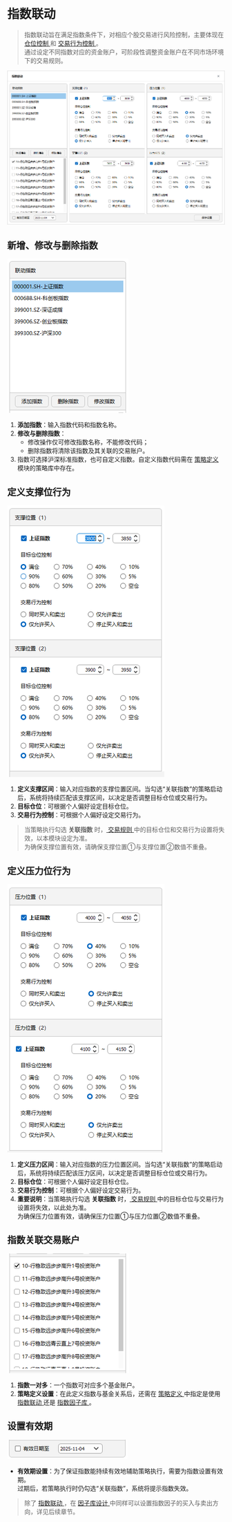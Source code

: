 # 指数联动

> 指数联动旨在满足指数条件下，对相应个股交易进行风险控制，主要体现在 [ 仓位控制 ](./Trading_Rules.md#目标仓位控制) 和 [ 交易行为控制 ](./Trading_Rules.md#交易行为控制)。  
> 通过设定不同指数对应的资金账户，可阶段性调整资金账户在不同市场环境下的交易规则。

![](_assets/images/index_link.png)

## 新增、修改与删除指数

![](_assets/images/index_link_edit.png)

1. **添加指数**：输入指数代码和指数名称。  
2. **修改与删除指数**：  
   - 修改操作仅可修改指数名称，不能修改代码；  
   - 删除指数将清除该指数及其关联的交易账户。  
3. 指数可选择沪深标准指数，也可自定义指数。自定义指数代码需在 [ 策略定义 ](./Strategy_Definition.md) 模块的策略库中存在。

## 定义支撑位行为

![](_assets/images/index_link_support.png)

1. **定义支撑区间**：输入对应指数的支撑位置区间。当勾选“关联指数”的策略启动后，系统将持续匹配该支撑区间，以决定是否调整目标仓位或交易行为。  
2. **目标仓位**：可根据个人偏好设定目标仓位。  
3. **交易行为控制**：可根据个人偏好设定交易行为。  

> 当策略执行勾选 **关联指数** 时，[ 交易规则 ](./Trading_Rules.md) 中的目标仓位和交易行为设置将失效，以本模块设定为准。  
> 为确保支撑位置有效，请确保支撑位置①与支撑位置②数值不重叠。

## 定义压力位行为

![](_assets/images/index_link_pressure.png)

1. **定义压力区间**：输入对应指数的压力位置区间。当勾选“关联指数”的策略启动后，系统将持续匹配该压力区间，以决定是否调整目标仓位或交易行为。  
2. **目标仓位**：可根据个人偏好设定目标仓位。  
3. **交易行为控制**：可根据个人偏好设定交易行为。  
4. **重要说明**：当策略执行勾选 **关联指数** 时，[ 交易规则 ](./Trading_Rules.md) 中的目标仓位与交易行为设置将失效，以此处为准。  
   为确保压力位置有效，请确保压力位置①与压力位置②数值不重叠。

## 指数关联交易账户

![](_assets/images/index_link_fund.png)

1. **指数一对多**：一个指数可对应多个基金账户。  
2. **策略定义设置**：在此定义指数与基金关系后，还需在 [ 策略定义 ](./Strategy_Definition.md) 中指定是使用 [ 指数联动 ](./Index_Linkage.md) 还是 [ 指数因子库 ](./Factor_Library_Design.md)。

## 设置有效期

![](_assets/images/index_link_validdate.png)

- **有效期设置**：为了保证指数能持续有效地辅助策略执行，需要为指数设置有效期。  
  过期后，若策略执行时仍勾选“关联指数”，系统将提示指数失效。  

> 除了 [ 指数联动 ](./Index_Linkage.md)，在 [ 因子库设计 ](./Factor_Library_Design.md) 中同样可以设置指数因子的买入与卖出方向，详见后续章节。
